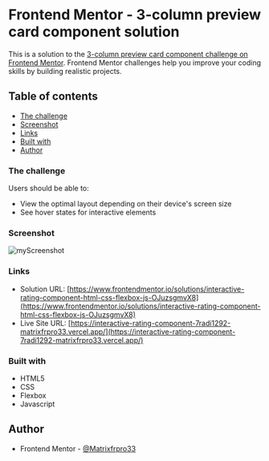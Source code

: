 # Frontend Mentor - 3-column preview card component solution

This is a solution to the [3-column preview card component challenge on Frontend Mentor](https://www.frontendmentor.io/challenges/3column-preview-card-component-pH92eAR2-). Frontend Mentor challenges help you improve your coding skills by building realistic projects. 

## Table of contents
- [The challenge](#the-challenge)
- [Screenshot](#screenshot)
- [Links](#links)
- [Built with](#built-with)
- [Author](#author)

### The challenge

Users should be able to:

- View the optimal layout depending on their device's screen size
- See hover states for interactive elements

### Screenshot

![myScreenshot](https://github.com/Matrixfrpro33/Interactive-Rating-Component/blob/d2b212145e7742f9579f95210f7f8250bf1ad10b/screenshot/Screenshot%20Interactive%20rating%20component%20(Moyenne).png)

### Links

- Solution URL: [https://www.frontendmentor.io/solutions/interactive-rating-component-html-css-flexbox-js-OJuzsgmvX8](https://www.frontendmentor.io/solutions/interactive-rating-component-html-css-flexbox-js-OJuzsgmvX8)
- Live Site URL: [https://interactive-rating-component-7radi1292-matrixfrpro33.vercel.app/](https://interactive-rating-component-7radi1292-matrixfrpro33.vercel.app/)

### Built with

- HTML5
- CSS
- Flexbox
- Javascript

## Author

- Frontend Mentor - [@Matrixfrpro33](https://www.frontendmentor.io/profile/Matrixfrpro33)

